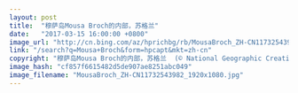 ```yaml
---
layout: post
title:  "穆萨岛Mousa Broch的内部，苏格兰"
date:   "2017-03-15 16:00:00 +0800"
image_url: "http://cn.bing.com/az/hprichbg/rb/MousaBroch_ZH-CN11732543982_1920x1080.jpg"
link: "/search?q=Mousa+Broch&form=hpcapt&mkt=zh-cn"
copyright: "穆萨岛Mousa Broch的内部，苏格兰  (© National Geographic Creative/Alamy)"
image_hash: "cf857f6615482d5de907ae8251abc049"
image_filename: "MousaBroch_ZH-CN11732543982_1920x1080.jpg"
---
```

